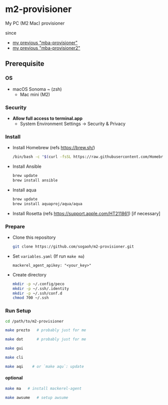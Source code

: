 # m2-provisioner
My PC (M2 Mac) provisioner

since 
- [my previous "mba-provisioner"](https://github.com/sogaoh/mba-provisioner)
- [my previous "mba-provisioner2"](https://github.com/sogaoh/mba-provisioner2)


## Prerequisite

### OS
- macOS Sonoma ~  (zsh)
  - Mac mini (M2)

### Security
- **Allow full access to terminal.app**
    - System Environment Settings -> Security & Privacy 

### Install
- Install Homebrew (refs https://brew.sh/)
  ```zsh
  /bin/bash -c "$(curl -fsSL https://raw.githubusercontent.com/Homebrew/install/HEAD/install.sh)"
  ```

- Install Ansible
  ```zsh
  brew update
  brew install ansible
  ```

- Install aqua
  ```zsh
  brew update
  brew install aquaproj/aqua/aqua
  ```

- Install Rosetta (refs https://support.apple.com/HT211861) [if necessary]


### Prepare
- Clone this repository
  ```zsh
  git clone https://github.com/sogaoh/m2-provisioner.git
  ```

- Set `variables.yaml` (If run `make ma`)
  ```
  mackerel_agent_apikey: "<your_key>"
  ```

- Create directory
  ```zsh
  mkdir -p ~/.config/peco
  mkdir -p ~/.ssh/.identity
  mkdir -p ~/.ssh/conf.d
  chmod 700 ~/.ssh
  ```


### Run Setup

```bash
cd /path/to/m2-provisioner
```

```bash
make prezto   # probably just for me
```

```bash
make dot      # probably just for me
```


```bash
make gui
```

```bash
make cli
```

```bash
make aqi    # or `make aqu`: update
```


#### optional

```bash
make ma   # install mackerel-agent
```

```bash
make awsume   # setup awsume
```
